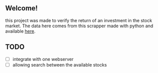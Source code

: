 ## Welcome!

this project was made to verify the return of an investment in the stock market. The data here comes from this scrapper made with python and available [here](https://github.com/ronaiza-cardoso/get_stock_data).

## TODO
- [ ] integrate with one webserver
- [ ] allowing search between the available stocks
